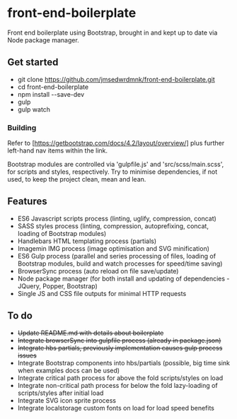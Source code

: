 # front-end-boilerplate
Front end boilerplate using Bootstrap, brought in and kept up to date via Node package manager.

## Get started
* git clone https://github.com/jmsedwrdmnk/front-end-boilerplate.git
* cd front-end-boilerplate
* npm install --save-dev
* gulp
* gulp watch

### Building
Refer to [https://getbootstrap.com/docs/4.2/layout/overview/] plus further left-hand nav items within the link.

Bootstrap modules are controlled via 'gulpfile.js' and 'src/scss/main.scss', for scripts and styles, respectively. Try to minimise dependencies, if not used, to keep the project clean, mean and lean.

## Features
* ES6 Javascript scripts process (linting, uglify, compression, concat)
* SASS styles process (linting, compression, autoprefixing, concat, loading of Bootstrap modules)
* Handlebars HTML templating process (partials)
* Imagemin IMG process (image optimisation and SVG minification)
* ES6 Gulp process (parallel and series processing of files, loading of Bootstrap modules, build and watch processes for speed/time saving)
* BrowserSync process (auto reload on file save/update)
* Node package manager (for both install and updating of dependencies - JQuery, Popper, Bootstrap)
* Single JS and CSS file outputs for minimal HTTP requests

## To do
* ~~Update README.md with details about boilerplate~~
* ~~Integrate browserSync into gulpfile process (already in package.json)~~
* ~~Integrate hbs partials, previously implementation causes gulp process issues~~
* Integrate Bootstrap components into hbs/partials (possible, big time sink when examples docs can be used)
* Integrate critical path process for above the fold scripts/styles on load
* Integrate non-critical path process for below the fold lazy-loading of scripts/styles after initial load
* Integrate SVG icon sprite process
* Integrate localstorage custom fonts on load for load speed benefits
